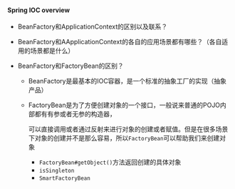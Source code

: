 #### Spring IOC overview

- BeanFactory和ApplicationContext的区别以及联系？

- BeanFactory和AApplicationContext的各自的应用场景都有哪些？（各自适用的场景都是什么）

- BeanFactory和FactoryBean<T>的区别？

  - BeanFactory是最基本的IOC容器，是一个标准的抽象工厂的实现（抽象产品）

  - FactoryBean是为了方便创建对象的一个接口，一般说来普通的POJO内部都有有参或者无参的构造器，

    可以直接调用或者通过反射来进行对象的创建或者赋值。但是在很多场景下对象的创建并不是那么容易，所以`FactoryBean`可以帮助我们来创建对象

    - `FactoryBean#getObject()`方法返回创建的具体对象
    - `isSingleton`
    - `SmartFactoryBean`
  